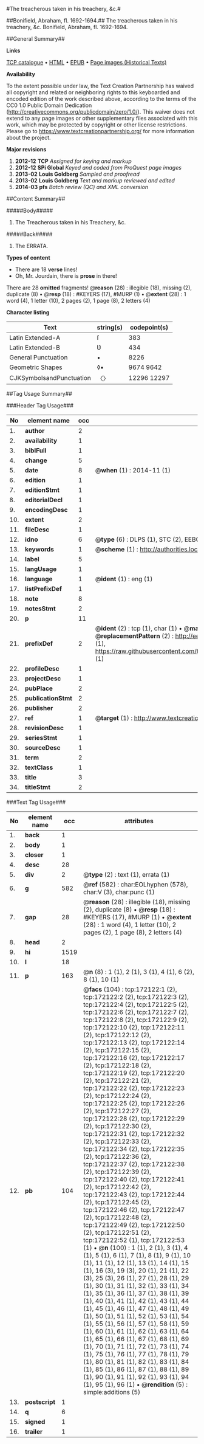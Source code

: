 #The treacherous taken in his treachery, &c.#

##Bonifield, Abraham, fl. 1692-1694.##
The treacherous taken in his treachery, &c.
Bonifield, Abraham, fl. 1692-1694.

##General Summary##

**Links**

[TCP catalogue](http://www.ota.ox.ac.uk/tcp/)  • 
[HTML](http://tei.it.ox.ac.uk/tcp/Texts-HTML/free/A77/A77025.html)  • 
[EPUB](http://tei.it.ox.ac.uk/tcp/Texts-EPUB/free/A77/A77025.epub) • 
[Page images (Historical Texts)](https://historicaltexts.jisc.ac.uk/eebo-45578165e)

**Availability**

To the extent possible under law, the Text Creation Partnership has waived all copyright and related or neighboring rights to this keyboarded and encoded edition of the work described above, according to the terms of the CC0 1.0 Public Domain Dedication (http://creativecommons.org/publicdomain/zero/1.0/). This waiver does not extend to any page images or other supplementary files associated with this work, which may be protected by copyright or other license restrictions. Please go to https://www.textcreationpartnership.org/ for more information about the project.

**Major revisions**

1. __2012-12__ __TCP__ *Assigned for keying and markup*
1. __2012-12__ __SPi Global__ *Keyed and coded from ProQuest page images*
1. __2013-02__ __Louis Goldberg__ *Sampled and proofread*
1. __2013-02__ __Louis Goldberg__ *Text and markup reviewed and edited*
1. __2014-03__ __pfs__ *Batch review (QC) and XML conversion*

##Content Summary##

#####Body#####

1. The Treacherous taken in his Treachery, &c.

#####Back#####

1. The ERRATA.

**Types of content**

  * There are 18 **verse** lines!
  * Oh, Mr. Jourdain, there is **prose** in there!

There are 28 **omitted** fragments! 
 @__reason__ (28) : illegible (18), missing (2), duplicate (8)  •  @__resp__ (18) : #KEYERS (17), #MURP (1)  •  @__extent__ (28) : 1 word (4), 1 letter (10), 2 pages (2), 1 page (8), 2 letters (4)

**Character listing**


|Text|string(s)|codepoint(s)|
|---|---|---|
|Latin Extended-A|ſ|383|
|Latin Extended-B|Ʋ|434|
|General Punctuation|•|8226|
|Geometric Shapes|◊▪|9674 9642|
|CJKSymbolsandPunctuation|〈〉|12296 12297|

##Tag Usage Summary##

###Header Tag Usage###

|No|element name|occ|attributes|
|---|---|---|---|
|1.|__author__|2||
|2.|__availability__|1||
|3.|__biblFull__|1||
|4.|__change__|5||
|5.|__date__|8| @__when__ (1) : 2014-11 (1)|
|6.|__edition__|1||
|7.|__editionStmt__|1||
|8.|__editorialDecl__|1||
|9.|__encodingDesc__|1||
|10.|__extent__|2||
|11.|__fileDesc__|1||
|12.|__idno__|6| @__type__ (6) : DLPS (1), STC (2), EEBO-CITATION (1), OCLC (1), VID (1)|
|13.|__keywords__|1| @__scheme__ (1) : http://authorities.loc.gov/ (1)|
|14.|__label__|5||
|15.|__langUsage__|1||
|16.|__language__|1| @__ident__ (1) : eng (1)|
|17.|__listPrefixDef__|1||
|18.|__note__|8||
|19.|__notesStmt__|2||
|20.|__p__|11||
|21.|__prefixDef__|2| @__ident__ (2) : tcp (1), char (1)  •  @__matchPattern__ (2) : ([0-9\-]+):([0-9IVX]+) (1), (.+) (1)  •  @__replacementPattern__ (2) : http://eebo.chadwyck.com/downloadtiff?vid=$1&page=$2 (1), https://raw.githubusercontent.com/textcreationpartnership/Texts/master/tcpchars.xml#$1 (1)|
|22.|__profileDesc__|1||
|23.|__projectDesc__|1||
|24.|__pubPlace__|2||
|25.|__publicationStmt__|2||
|26.|__publisher__|2||
|27.|__ref__|1| @__target__ (1) : http://www.textcreationpartnership.org/docs/. (1)|
|28.|__revisionDesc__|1||
|29.|__seriesStmt__|1||
|30.|__sourceDesc__|1||
|31.|__term__|2||
|32.|__textClass__|1||
|33.|__title__|3||
|34.|__titleStmt__|2||


###Text Tag Usage###

|No|element name|occ|attributes|
|---|---|---|---|
|1.|__back__|1||
|2.|__body__|1||
|3.|__closer__|1||
|4.|__desc__|28||
|5.|__div__|2| @__type__ (2) : text (1), errata (1)|
|6.|__g__|582| @__ref__ (582) : char:EOLhyphen (578), char:V (3), char:punc (1)|
|7.|__gap__|28| @__reason__ (28) : illegible (18), missing (2), duplicate (8)  •  @__resp__ (18) : #KEYERS (17), #MURP (1)  •  @__extent__ (28) : 1 word (4), 1 letter (10), 2 pages (2), 1 page (8), 2 letters (4)|
|8.|__head__|2||
|9.|__hi__|1519||
|10.|__l__|18||
|11.|__p__|163| @__n__ (8) : 1 (1), 2 (1), 3 (1), 4 (1), 6 (2), 8 (1), 10 (1)|
|12.|__pb__|104| @__facs__ (104) : tcp:172122:1 (2), tcp:172122:2 (2), tcp:172122:3 (2), tcp:172122:4 (2), tcp:172122:5 (2), tcp:172122:6 (2), tcp:172122:7 (2), tcp:172122:8 (2), tcp:172122:9 (2), tcp:172122:10 (2), tcp:172122:11 (2), tcp:172122:12 (2), tcp:172122:13 (2), tcp:172122:14 (2), tcp:172122:15 (2), tcp:172122:16 (2), tcp:172122:17 (2), tcp:172122:18 (2), tcp:172122:19 (2), tcp:172122:20 (2), tcp:172122:21 (2), tcp:172122:22 (2), tcp:172122:23 (2), tcp:172122:24 (2), tcp:172122:25 (2), tcp:172122:26 (2), tcp:172122:27 (2), tcp:172122:28 (2), tcp:172122:29 (2), tcp:172122:30 (2), tcp:172122:31 (2), tcp:172122:32 (2), tcp:172122:33 (2), tcp:172122:34 (2), tcp:172122:35 (2), tcp:172122:36 (2), tcp:172122:37 (2), tcp:172122:38 (2), tcp:172122:39 (2), tcp:172122:40 (2), tcp:172122:41 (2), tcp:172122:42 (2), tcp:172122:43 (2), tcp:172122:44 (2), tcp:172122:45 (2), tcp:172122:46 (2), tcp:172122:47 (2), tcp:172122:48 (2), tcp:172122:49 (2), tcp:172122:50 (2), tcp:172122:51 (2), tcp:172122:52 (1), tcp:172122:53 (1)  •  @__n__ (100) : 1 (1), 2 (1), 3 (1), 4 (1), 5 (1), 6 (1), 7 (1), 8 (1), 9 (1), 10 (1), 11 (1), 12 (1), 13 (1), 14 (1), 15 (1), 16 (3), 19 (3), 20 (1), 21 (1), 22 (3), 25 (3), 26 (1), 27 (1), 28 (1), 29 (1), 30 (1), 31 (1), 32 (1), 33 (1), 34 (1), 35 (1), 36 (1), 37 (1), 38 (1), 39 (1), 40 (1), 41 (1), 42 (1), 43 (1), 44 (1), 45 (1), 46 (1), 47 (1), 48 (1), 49 (1), 50 (1), 51 (1), 52 (1), 53 (1), 54 (1), 55 (1), 56 (1), 57 (1), 58 (1), 59 (1), 60 (1), 61 (1), 62 (1), 63 (1), 64 (1), 65 (1), 66 (1), 67 (1), 68 (1), 69 (1), 70 (1), 71 (1), 72 (1), 73 (1), 74 (1), 75 (1), 76 (1), 77 (1), 78 (1), 79 (1), 80 (1), 81 (1), 82 (1), 83 (1), 84 (1), 85 (1), 86 (1), 87 (1), 88 (1), 89 (1), 90 (1), 91 (1), 92 (1), 93 (1), 94 (1), 95 (1), 96 (1)  •  @__rendition__ (5) : simple:additions (5)|
|13.|__postscript__|1||
|14.|__q__|6||
|15.|__signed__|1||
|16.|__trailer__|1||
